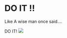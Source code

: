 # DO IT !!
Like A wise man once said....







DO IT! 
![](https://www.google.com/url?sa=i&url=https%3A%2F%2Fgiphy.com%2Fexplore%2Fdo-it-do-it-do-it&psig=AOvVaw3R-Ku3uZcaO4RkDjtGuGa3&ust=1715374405574000&source=images&cd=vfe&opi=89978449&ved=0CBEQjRxqFwoTCIDvoeS5gYYDFQAAAAAdAAAAABAE)
